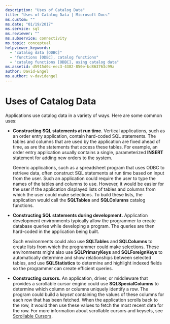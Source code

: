 ```yaml
---
description: "Uses of Catalog Data"
title: "Uses of Catalog Data | Microsoft Docs"
ms.custom: ""
ms.date: "01/19/2017"
ms.service: sql
ms.reviewer: ""
ms.subservice: connectivity
ms.topic: conceptual
helpviewer_keywords: 
  - "catalog data [ODBC]"
  - "functions [ODBC], catalog functions"
  - "catalog functions [ODBC], using catalog data"
ms.assetid: d5915d0c-eec3-4382-850e-bd863763c99a
author: David-Engel
ms.author: v-davidengel
---
```

# Uses of Catalog Data
Applications use catalog data in a variety of ways. Here are some common uses:  
  
-   **Constructing SQL statements at run time.** Vertical applications, such as an order entry application, contain hard-coded SQL statements. The tables and columns that are used by the application are fixed ahead of time, as are the statements that access these tables. For example, an order entry application usually contains a single, parameterized **INSERT** statement for adding new orders to the system.  
  
     Generic applications, such as a spreadsheet program that uses ODBC to retrieve data, often construct SQL statements at run time based on input from the user. Such an application could require the user to type the names of the tables and columns to use. However, it would be easier for the user if the application displayed lists of tables and columns from which the user could make selections. To build these lists, the application would call the **SQLTables** and **SQLColumns** catalog functions.  
  
-   **Constructing SQL statements during development.** Application development environments typically allow the programmer to create database queries while developing a program. The queries are then hard-coded in the application being built.  
  
     Such environments could also use **SQLTables** and **SQLColumns** to create lists from which the programmer could make selections. These environments might also use **SQLPrimaryKeys** and **SQLForeignKeys** to automatically determine and show relationships between selected tables, and use **SQLStatistics** to determine and highlight indexed fields so the programmer can create efficient queries.  
  
-   **Constructing cursors.** An application, driver, or middleware that provides a scrollable cursor engine could use **SQLSpecialColumns** to determine which column or columns uniquely identify a row. The program could build a *keyset* containing the values of these columns for each row that has been fetched. When the application scrolls back to the row, it would then use these values to fetch the most recent data for the row. For more information about scrollable cursors and keysets, see [Scrollable Cursors](../../../odbc/reference/develop-app/scrollable-cursors.md).
